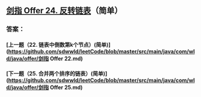 ## [剑指 Offer 24. 反转链表](https://leetcode-cn.com/problems/merge-two-sorted-lists/)（简单）





### 答案：



#### [上一题（22. 链表中倒数第k个节点）(简单)](https://github.com/sdwwld/leetCode/blob/master/src/main/java/com/wld/java/offer/剑指 Offer 22.md)

#### [下一题（25. 合并两个排序的链表）(简单)](https://github.com/sdwwld/leetCode/blob/master/src/main/java/com/wld/java/offer/剑指 Offer 25.md)